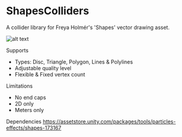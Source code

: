 # ShapesColliders
A collider library for Freya Holmér's 'Shapes' vector drawing asset.

![alt text](https://github.com/smundell/ShapesColliders/blob/master/Colliders.PNG)

Supports
* Types: Disc, Triangle, Polygon, Lines & Polylines
* Adjustable quality level
* Flexible & Fixed vertex count

Limitations
* No end caps
* 2D only
* Meters only

Dependencies
https://assetstore.unity.com/packages/tools/particles-effects/shapes-173167
